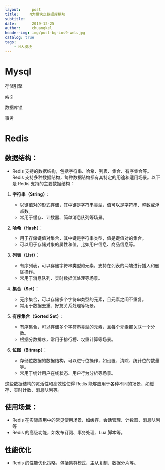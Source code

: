 ```yaml
---
layout:     post
title:     N大模块之数据库模块
subtitle:   
date:       2019-12-25
author:     chuangkel
header-img: img/post-bg-ios9-web.jpg
catalog: true
tags:
    - N大模块
---
```

# Mysql

存储引擎

索引

数据库锁

事务

# Redis


## **数据结构**：

   - Redis 支持的数据结构，包括字符串、哈希、列表、集合、有序集合等。
     Redis 支持多种数据结构，每种数据结构都有其特定的用途和适用场景。以下是 Redis 支持的主要数据结构：

1. **字符串（String）**：
    - 以键值对的形式存储，其中键是字符串类型，值可以是字符串、整数或浮点数。
    - 常用于缓存、计数器、简单消息队列等场景。

2. **哈希（Hash）**：
    - 用于存储键值对集合，其中键是字符串类型，值是键值对的集合。
    - 可以用于存储对象的属性和值，比如用户信息、商品信息等。

3. **列表（List）**：
    - 有序列表，可以存储字符串类型的元素，支持在列表的两端进行插入和删除操作。
    - 常用于消息队列、实时数据流处理等场景。

4. **集合（Set）**：
    - 无序集合，可以存储多个字符串类型的元素，且元素之间不重复。
    - 常用于数据去重、好友关系处理等场景。

5. **有序集合（Sorted Set）**：
    - 有序集合，可以存储多个字符串类型的元素，且每个元素都关联一个分数。
    - 根据分数排序，常用于排行榜、权重计算等场景。

6. **位图（Bitmap）**：
    - 存储位数据的数据结构，可以进行位操作，如设置、清除、统计位的数量等。
    - 常用于统计用户在线状态、用户行为分析等场景。

这些数据结构的灵活性和高效性使得 Redis 能够应用于各种不同的场景，如缓存、实时计数、消息队列等。
## **使用场景**：
   - Redis 在实际应用中的常见使用场景，如缓存、会话管理、计数器、消息队列等
   - Redis 的高级功能，如发布订阅、事务处理、Lua 脚本等。
## 性能优化
   - Redis 的性能优化策略，包括集群模式、主从复制、数据分片等。
